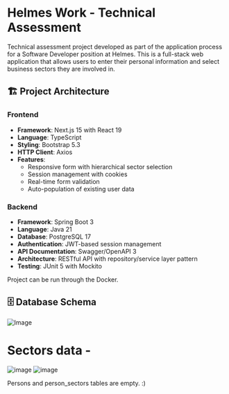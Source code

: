 # Helmes Work - Technical Assessment

Technical assessment project developed as part of the application process for a Software Developer position at Helmes. This is a full-stack web application that allows users to enter their personal information and select business sectors they are involved in.

## 🏗️ Project Architecture

### Frontend
- **Framework**: Next.js 15 with React 19
- **Language**: TypeScript
- **Styling**: Bootstrap 5.3
- **HTTP Client**: Axios
- **Features**: 
  - Responsive form with hierarchical sector selection
  - Session management with cookies
  - Real-time form validation
  - Auto-population of existing user data

### Backend
- **Framework**: Spring Boot 3
- **Language**: Java 21
- **Database**: PostgreSQL 17
- **Authentication**: JWT-based session management
- **API Documentation**: Swagger/OpenAPI 3
- **Architecture**: RESTful API with repository/service layer pattern
- **Testing**: JUnit 5 with Mockito

Project can be run through the Docker.


## 🗄️ Database Schema
![Image](https://github.com/user-attachments/assets/5b15f910-945b-4fd9-9e74-a1352fff3163)


# Sectors data - 
![image](https://github.com/user-attachments/assets/18ef6a13-0dd2-4980-8648-290f67b19524)
![image](https://github.com/user-attachments/assets/0fdcc4f6-8540-45da-88be-07fa703a0860)


Persons and person_sectors tables are empty. :)
